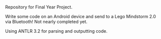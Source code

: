 Repository for Final Year Project. 

Write some code on an Android device and send to a Lego Mindstorm 2.0 via Bluetooth!
Not nearly completed yet. 

Using ANTLR 3.2 for parsing and outputting code.

